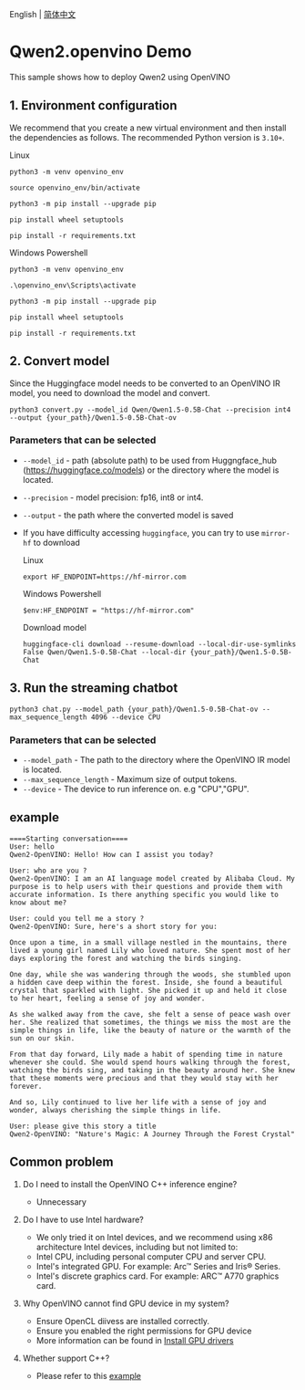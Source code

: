 English | [简体中文](README_zh.md)

# Qwen2.openvino Demo

This sample shows how to deploy Qwen2 using OpenVINO

## 1. Environment configuration

We recommend that you create a new virtual environment and then install the dependencies as follows. The 
recommended Python version is `3.10+`.

Linux

```
python3 -m venv openvino_env

source openvino_env/bin/activate

python3 -m pip install --upgrade pip

pip install wheel setuptools

pip install -r requirements.txt
```

Windows Powershell

```
python3 -m venv openvino_env

.\openvino_env\Scripts\activate

python3 -m pip install --upgrade pip

pip install wheel setuptools

pip install -r requirements.txt
```

## 2. Convert model

Since the Huggingface model needs to be converted to an OpenVINO IR model, you need to download the model and convert.

```
python3 convert.py --model_id Qwen/Qwen1.5-0.5B-Chat --precision int4 --output {your_path}/Qwen1.5-0.5B-Chat-ov
```

### Parameters that can be selected

* `--model_id` - path (absolute path) to be used from Huggngface_hub (https://huggingface.co/models) or the directory
  where the model is located.
* `--precision` - model precision: fp16, int8 or int4.
* `--output` - the path where the converted model is saved
* If you have difficulty accessing `huggingface`, you can try to use `mirror-hf` to download

  Linux
     ```
     export HF_ENDPOINT=https://hf-mirror.com
     ```
  Windows Powershell
     ```
     $env:HF_ENDPOINT = "https://hf-mirror.com"
     ```
  Download model
     ```
     huggingface-cli download --resume-download --local-dir-use-symlinks False Qwen/Qwen1.5-0.5B-Chat --local-dir {your_path}/Qwen1.5-0.5B-Chat
     ```

## 3. Run the streaming chatbot

```
python3 chat.py --model_path {your_path}/Qwen1.5-0.5B-Chat-ov --max_sequence_length 4096 --device CPU
```

### Parameters that can be selected

* `--model_path` - The path to the directory where the OpenVINO IR model is located.
* `--max_sequence_length` - Maximum size of output tokens.
* `--device` - The device to run inference on. e.g "CPU","GPU".

## example

```
====Starting conversation====
User: hello
Qwen2-OpenVINO: Hello! How can I assist you today?

User: who are you ?
Qwen2-OpenVINO: I am an AI language model created by Alibaba Cloud. My purpose is to help users with their questions and provide them with accurate information. Is there anything specific you would like to know about me?

User: could you tell me a story ?
Qwen2-OpenVINO: Sure, here's a short story for you:

Once upon a time, in a small village nestled in the mountains, there lived a young girl named Lily who loved nature. She spent most of her days exploring the forest and watching the birds singing.

One day, while she was wandering through the woods, she stumbled upon a hidden cave deep within the forest. Inside, she found a beautiful crystal that sparkled with light. She picked it up and held it close to her heart, feeling a sense of joy and wonder.

As she walked away from the cave, she felt a sense of peace wash over her. She realized that sometimes, the things we miss the most are the simple things in life, like the beauty of nature or the warmth of the sun on our skin.

From that day forward, Lily made a habit of spending time in nature whenever she could. She would spend hours walking through the forest, watching the birds sing, and taking in the beauty around her. She knew that these moments were precious and that they would stay with her forever.

And so, Lily continued to live her life with a sense of joy and wonder, always cherishing the simple things in life.

User: please give this story a title
Qwen2-OpenVINO: "Nature's Magic: A Journey Through the Forest Crystal"
```

## Common problem

1. Do I need to install the OpenVINO C++ inference engine?
    - Unnecessary

2. Do I have to use Intel hardware?
    - We only tried it on Intel devices, and we recommend using x86 architecture Intel devices, including but not
      limited to:
    - Intel CPU, including personal computer CPU and server CPU.
    - Intel's integrated GPU. For example: Arc™ Series and Iris® Series.
    - Intel's discrete graphics card. For example: ARC™ A770 graphics card.
  
3. Why OpenVINO cannot find GPU device in my system?
   - Ensure OpenCL diivess are installed correctly.
   - Ensure you enabled the right permissions for GPU device
   - More information can be found in [Install GPU drivers](https://github.com/openvinotoolkit/openvino_notebooks/wiki/Ubuntu#1-install-python-git-and-gpu-drivers-optional)

4. Whether support C++?
   - Please refer to this [example](https://github.com/openvinotoolkit/openvino.genai/tree/master/text_generation/causal_lm/cpp)
